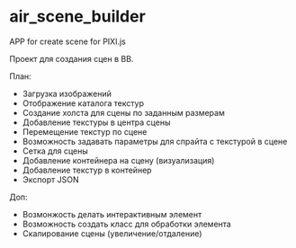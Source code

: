# air_scene_builder
APP for create scene for PIXI.js

Проект для создания сцен в BB.

План:
* Загрузка изображений
* Отображение каталога текстур
* Создание холста для сцены по заданным размерам
* Добавление текстуры в центра сцены
* Перемещение текстур по сцене
* Возможность задавать параметры для спрайта с текстурой в сцене
* Сетка для сцены
* Добавление контейнера на сцену (визуализация) 
* Добавление текстур в контейнер
* Экспорт JSON

Доп:
* Возмонжость делать интерактивным элемент
* Возможность создать класс для обработки элемента
* Скалирование сцены (увеличение/отдаление)
